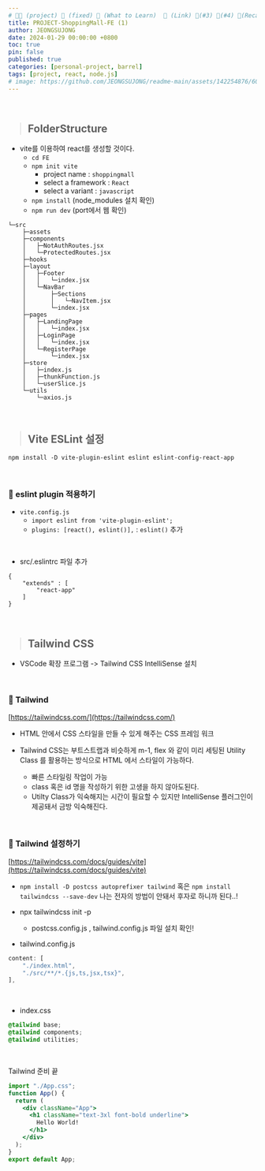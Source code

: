 ```yaml
---
# 👨‍💻 (project) 📌 (fixed) 📖 (What to Learn)  🌱 (Link) 🧷(#3) 📌(#4) 👀(Recap)
title: PROJECT-ShoppingMall-FE (1)
author: JEONGSUJONG
date: 2024-01-29 00:00:00 +0800
toc: true
pin: false
published: true
categories: [personal-project, barrel]
tags: [project, react, node.js]
# image: https://github.com/JEONGSUJONG/readme-main/assets/142254876/60a1ef16-879c-4678-b610-29b7e6bd05ba
---
```


<br>

> ## FolderStructure

- vite를 이용하여 react를 생성할 것이다.
    - `cd FE`
    - `npm init vite`
        - project name : `shoppingmall`
        - select a framework : `React`
        - select a variant : `javascript`
    - `npm install` (node_modules 설치 확인)
    - `npm run dev` (port에서 웹 확인)

```
└─src
    ├─assets
    ├─components
    │   ├─NotAuthRoutes.jsx
    │   └─ProtectedRoutes.jsx
    ├─hooks
    ├─layout
    │   ├─Footer
    │   │   └─index.jsx
    │   └─NavBar
    │       ├─Sections
    │       │   └─NavItem.jsx
    │       └─index.jsx
    ├─pages
    │   ├─LandingPage
    │   │   └─index.jsx
    │   ├─LoginPage
    │   │   └─index.jsx
    │   └─RegisterPage
    │       └─index.jsx
    ├─store
    │   ├─index.js
    │   ├─thunkFunction.js
    │   └─userSlice.js
    └─utils
        └─axios.js
```

<br>

> ## Vite ESLint 설정

`npm install -D vite-plugin-eslint eslint eslint-config-react-app`

<br>

### 🧷 eslint plugin 적용하기

- `vite.config.js`
    - `import eslint from 'vite-plugin-eslint';`
    - `plugins: [react(), eslint()],` : `eslint()` 추가

<br>

- src/.eslintrc 파일 추가
```
{
    "extends" : [
        "react-app"
    ]
}
```

<br>

> ## Tailwind CSS

- VSCode 확장 프로그램 -> Tailwind CSS IntelliSense 설치

<br>

### 🧷 Tailwind

[https://tailwindcss.com/](https://tailwindcss.com/)

- HTML 안에서 CSS 스타일을 만들 수 있게 해주는 CSS 프레임 워크

- Tailwind CSS는 부트스트랩과 비슷하게 m-1, flex 와 같이 미리 세팅된 Utility Class 를 활용하는 방식으로 HTML 에서 스타일이 가능하다.
    - 빠른 스타일링 작업이 가능
    - class 혹은 id 명을 작성하기 위한 고생을 하지 않아도된다.
    - Utilty Class가 익숙해지는 시간이 필요할 수 있지만 IntelliSense 플러그인이 제공돼서 금방 익숙해진다.

<!-- ![gif](https://github.com/JEONGSUJONG/readme-main/assets/142254876/c379482f-b15d-4b12-a98d-16b5ffd8fcce){: width=100% height=100% .normal} -->

<br>

### 🧷 Tailwind 설정하기

[https://tailwindcss.com/docs/guides/vite](https://tailwindcss.com/docs/guides/vite)

- `npm install -D postcss autoprefixer tailwind` 혹은 `npm install tailwindcss --save-dev` 나는 전자의 방법이 안돼서 후자로 하니까 된다..!

- npx tailwindcss init -p
    - postcss.config.js , tailwind.config.js 파일 설치 확인!

- tailwind.config.js
```javascript
content: [
    "./index.html",
    "./src/**/*.{js,ts,jsx,tsx}",
],
```

<br>

- index.css

```css
@tailwind base;
@tailwind components;
@tailwind utilities;
```

<br>

Tailwind 준비 끝

```jsx
import "./App.css";
function App() {
  return (
    <div className="App">
      <h1 className="text-3xl font-bold underline">
        Hello World!
      </h1>
    </div>
  );
}
export default App;
```

<!-- ![image](https://github.com/JEONGSUJONG/readme-main/assets/142254876/fd7b4e4c-4c22-421a-af86-1b02db5ae967){: width=100% height=100% .normal} -->